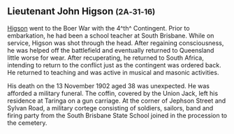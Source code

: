 ## Lieutenant John Higson <small>(2A‑31‑16)</small>

[Higson](https://www.awm.gov.au/collection/R1446575) went to the Boer War with the 4^th^ Contingent. Prior to embarkation, he had been a school teacher at South Brisbane. While on service, Higson was shot through the head. After regaining consciousness, he was helped off the battlefield and eventually returned to Queensland little worse for wear. After recuperating, he returned to South Africa, intending to return to the conflict just as the contingent was ordered back. He returned to teaching and was active in musical and masonic activities. 

His death on the 13 November 1902 aged 38 was unexpected. He was afforded a military funeral. The coffin, covered by the Union Jack, left his residence at Taringa on a gun carriage. At the corner of Jephson Street and Sylvan Road, a military cortege consisting of soldiers, sailors, band and firing party from the South Brisbane State School joined in the procession to the cemetery.
